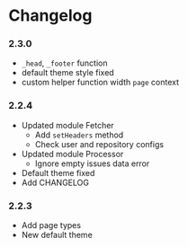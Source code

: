 # Changelog

### 2.3.0

- `_head`, `_footer` function
- default theme style fixed
- custom helper function width `page` context

### 2.2.4

- Updated module Fetcher
  * Add `setHeaders` method
  * Check user and repository configs
- Updated module Processor
  * Ignore empty issues data error
- Default theme fixed
- Add CHANGELOG

### 2.2.3

- Add page types
- New default theme
